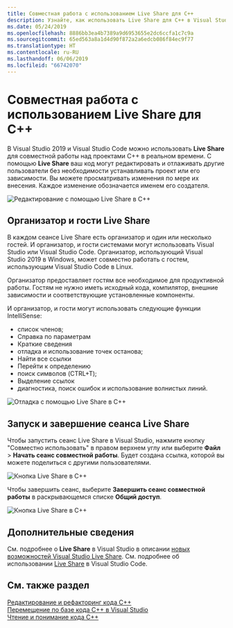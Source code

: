 ```yaml
---
title: Совместная работа с использованием Live Share для C++
description: Узнайте, как использовать Live Share для C++ в Visual Studio для совместной работы и совместного использования кода в реальном времени.
ms.date: 05/24/2019
ms.openlocfilehash: 8886bb3ea4b7389a9d6953655e2dc6ccfa1c7c9a
ms.sourcegitcommit: 65ed563a8a1d4d90f872a2a6edcb086f84ec9f77
ms.translationtype: HT
ms.contentlocale: ru-RU
ms.lasthandoff: 06/06/2019
ms.locfileid: "66742070"
---
```

# <a name="collaborate-using-live-share-for-c"></a>Совместная работа с использованием Live Share для C++

В Visual Studio 2019 и Visual Studio Code можно использовать **Live Share** для совместной работы над проектами C++ в реальном времени. С помощью **Live Share** ваш код могут редактировать и отлаживать другие пользователи без необходимости устанавливать проект или его зависимости. Вы можете просматривать изменения по мере их внесения. Каждое изменение обозначается именем его создателя. 

![Редактирование с помощью Live Share в С++](../ide/media/live-share-edit-cpp.png "Редактирование с помощью Live Share в C++")

## <a name="live-share-host-and-guests"></a>Организатор и гости Live Share

В каждом сеансе Live Share есть организатор и один или несколько гостей. И организатор, и гости системами могут использовать Visual Studio или Visual Studio Code. Организатор, использующий Visual Studio 2019 в Windows, может совместно работать с гостем, использующим Visual Studio Code в Linux.

Организатор предоставляет гостям все необходимое для продуктивной работы. Гостям не нужно иметь исходный кода, компилятор, внешние зависимости и соответствующие установленные компоненты. 

И организатор, и гости могут использовать следующие функции IntelliSense: 

- список членов;
- Справка по параметрам
- Краткие сведения
- отладка и использование точек останова;
- Найти все ссылки
- Перейти к определению
- поиск символов (CTRL+T);
- Выделение ссылок
- диагностика, поиск ошибок и использование волнистых линий.

![Отладка с помощью Live Share в С++](../ide/media/live-share-debug-cpp.png "Отладка с помощью Live Share в С++")

## <a name="start-and-end-a-live-share-session"></a>Запуск и завершение сеанса Live Share

Чтобы запустить сеанс Live Share в Visual Studio, нажмите кнопку "Совместно использовать" в правом верхнем углу или выберите **Файл** > **Начать сеанс совместной работы**. Будет создана ссылка, которой вы можете поделиться с другими пользователями.

![Кнопка Live Share в С++](../ide/media/live-share-button-cpp.png "Кнопка Live Share")

Чтобы завершить сеанс, выберите **Завершить сеанс совместной работы** в раскрывающемся списке **Общий доступ**.

![Кнопка Live Share в С++](../ide/media/live-share-end-session-cpp.png "Кнопка Live Share")

## <a name="for-more-information"></a>Дополнительные сведения

См. подробнее о **Live Share** в Visual Studio в описании [новых возможностей Visual Studio Live Share](/visualstudio/liveshare/). См. подробнее об использовании [Live Share](https://marketplace.visualstudio.com/items?itemName=ms-vsliveshare.vsliveshare) в Visual Studio Code.

## <a name="see-also"></a>См. также раздел

[Редактирование и рефакторинг кода C++](writing-and-refactoring-code-cpp.md)</br>
[Перемещение по базе кода С++ в Visual Studio](navigate-code-cpp.md)</br>
[Чтение и понимание кода C++](read-and-understand-code-cpp.md)</br>